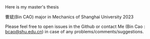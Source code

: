 Here is my master's thesis 

曹斌(Bin CAO) major in Mechanics of Shanghai University 2023

Please feel free to open issues in the Github or contact Me (Bin Cao : bcao@shu.edu.cn) in case of any problems/comments/suggestions.